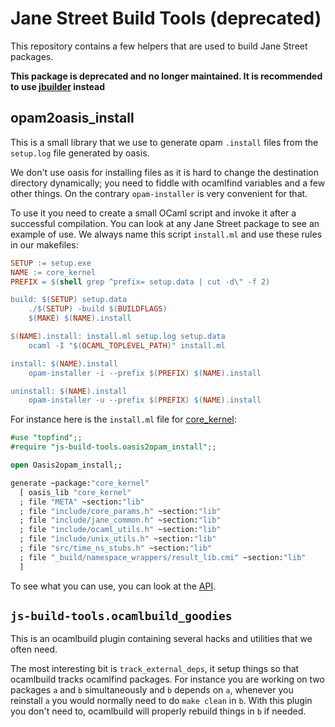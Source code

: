 Jane Street Build Tools (deprecated)
=======================

This repository contains a few helpers that are used to build Jane
Street packages.

**This package is deprecated and no longer maintained. It is recommended to use [jbuilder](https://github.com/janestreet/jbuilder) instead** 

## opam2oasis_install

This is a small library that we use to generate opam `.install` files
from the `setup.log` file generated by oasis.

We don't use oasis for installing files as it is hard to change the
destination directory dynamically; you need to fiddle with ocamlfind
variables and a few other things. On the contrary `opam-installer` is
very convenient for that.

To use it you need to create a small OCaml script and invoke it after
a successful compilation. You can look at any Jane Street package to
see an example of use. We always name this script `install.ml` and use
these rules in our makefiles:

```makefile
SETUP := setup.exe
NAME := core_kernel
PREFIX = $(shell grep ^prefix= setup.data | cut -d\" -f 2)

build: $(SETUP) setup.data
	./$(SETUP) -build $(BUILDFLAGS)
	$(MAKE) $(NAME).install

$(NAME).install: install.ml setup.log setup.data
	ocaml -I "$(OCAML_TOPLEVEL_PATH)" install.ml

install: $(NAME).install
	opam-installer -i --prefix $(PREFIX) $(NAME).install

uninstall: $(NAME).install
	opam-installer -u --prefix $(PREFIX) $(NAME).install

```

For instance here is the `install.ml` file for
[core_kernel](https://github.com/janestreet/core_kernel):

```ocaml
#use "topfind";;
#require "js-build-tools.oasis2opam_install";;

open Oasis2opam_install;;

generate ~package:"core_kernel"
  [ oasis_lib "core_kernel"
  ; file "META" ~section:"lib"
  ; file "include/core_params.h" ~section:"lib"
  ; file "include/jane_common.h" ~section:"lib"
  ; file "include/ocaml_utils.h" ~section:"lib"
  ; file "include/unix_utils.h" ~section:"lib"
  ; file "src/time_ns_stubs.h" ~section:"lib"
  ; file "_build/namespace_wrappers/result_lib.cmi" ~section:"lib"
  ]
```

To see what you can use, you can look at the
[API](oasis2opam-install/oasis2opam_install.mli).

## `js-build-tools.ocamlbuild_goodies`

This is an ocamlbuild plugin containing several hacks and utilities
that we often need.

The most interesting bit is `track_external_deps`, it setup things so
that ocamlbuild tracks ocamlfind packages. For instance you are
working on two packages `a` and `b` simultaneously and `b` depends on
`a`, whenever you reinstall `a` you would normally need to do `make
clean` in `b`. With this plugin you don't need to, ocamlbuild will
properly rebuild things in `b` if needed.

